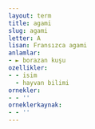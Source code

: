 ```yaml
---
layout: term
title: agami
slug: agami
letter: A
lisan: Fransızca agami
anlamlar:
- ► borazan kuşu
ozellikler:
- - isim
  - hayvan bilimi
ornekler:
- - ''
orneklerkaynak:
- - ''
---
```

